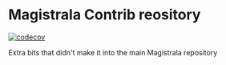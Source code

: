 # Magistrala Contrib reository

[![codecov](https://codecov.io/gh/absmach/supermq-contrib/graph/badge.svg?token=0OD8Qw0Mxd)](https://codecov.io/gh/absmach/supermq-contrib)

Extra bits that didn't make it into the main Magistrala repository
